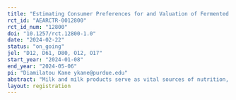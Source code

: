 ```yaml
---
title: "Estimating Consumer Preferences for and Valuation of Fermented Milk in Senegal"
rct_id: "AEARCTR-0012800"
rct_id_num: "12800"
doi: "10.1257/rct.12800-1.0"
date: "2024-02-22"
status: "on_going"
jel: "D12, D61, D80, O12, O17"
start_year: "2024-01-08"
end_year: "2024-05-06"
pi: "Diamilatou Kane ykane@purdue.edu"
abstract: "Milk and milk products serve as vital sources of nutrition, particularly rich in calcium essential for bone health. Amidst rising consumption, concerns persist regarding microbial contamination, especially in fermented milk products. In Senegal, informal milk processors commonly employ suboptimal practices, while powdered milk imports dominate the market, lacking transparency in labeling. To address these issues, we conducted a randomized controlled trial (RCT) in Dakar, Senegal, to assess consumer preferences for fermented milk safety labeling and origin. Our study aims to determine consumers' willingness-to-pay (WTP) for tested versus untested and for local versus imported fermented milk, examining socio-economic influences. Targeting urban fermented milk consumers, our RCT involved 800 participants across four markets. Using the Becker-DeGroot-Marschak (BDM) auction method, we elicited bids for different milk types, considering labeling information. Our findings shed light on consumer preferences amidst safety concerns and market dynamics, particularly concerning small-scale urban processors. This study contributes to filling critical gaps in the literature and informs policy and industry practices in the local dairy market."
layout: registration
---
```


